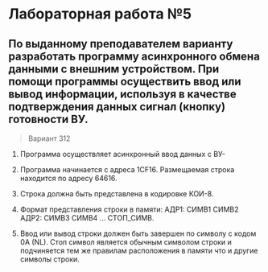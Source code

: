 # Лабораторная работа №5

## По выданному преподавателем варианту разработать программу асинхронного обмена данными с внешним устройством. При помощи программы осуществить ввод или вывод информации, используя в качестве подтверждения данных сигнал (кнопку) готовности ВУ.

> Вариант 312

1. Программа осуществляет асинхронный ввод данных с ВУ-

2. Программа начинается с адреса 1CF16. Размещаемая строка находится по адресу 64616.

3. Строка должна быть представлена в кодировке КОИ-8.

4. Формат представления строки в памяти: АДР1: СИМВ1 СИМВ2 АДР2: СИМВ3 СИМВ4 ... СТОП_СИМВ.

5. Ввод или вывод строки должен быть завершен по символу c кодом 0A (NL). Стоп символ является обычным символом строки и подчиняется тем же правилам расположения в памяти что и другие символы строки.